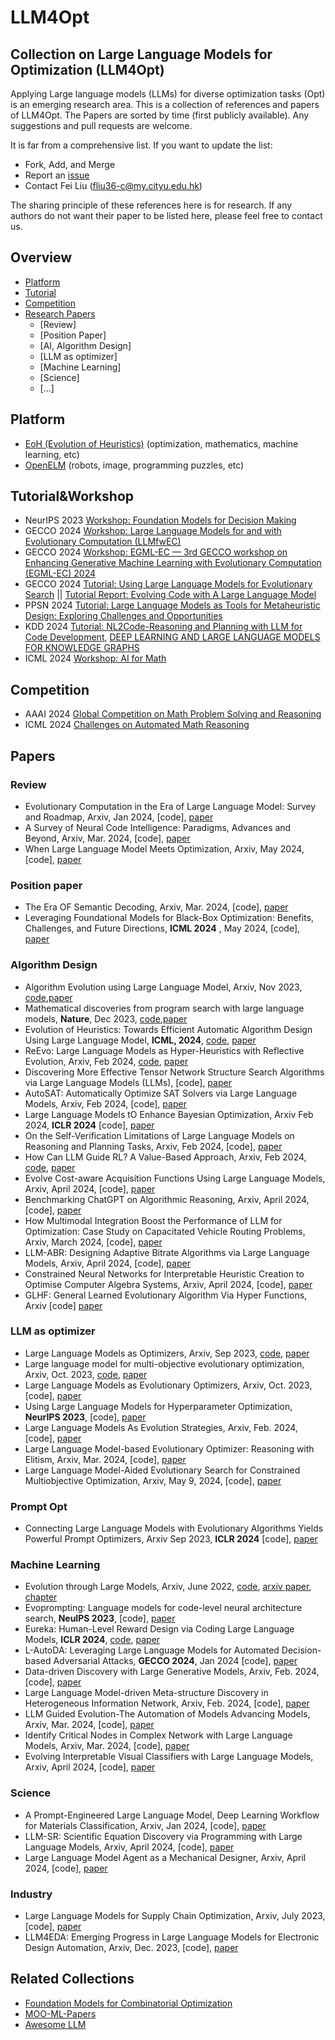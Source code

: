 # LLM4Opt
## Collection on Large Language Models for Optimization (LLM4Opt)

Applying Large language models (LLMs) for diverse optimization tasks (Opt) is an emerging research area. This is a collection of references and papers of LLM4Opt. The Papers are sorted by time (first publicly available). Any suggestions and pull requests are welcome.

It is far from a comprehensive list. If you want to update the list:

+ Fork, Add, and Merge
+ Report an [issue](https://github.com/FeiLiu36/LLM4Opt/issues)
+ Contact Fei Liu (fliu36-c@my.cityu.edu.hk)
  
The sharing principle of these references here is for research. If any authors do not want their paper to be listed here, please feel free to contact us.

## Overview
* [Platform](https://github.com/FeiLiu36/LLM4Opt#Platform)
* [Tutorial](https://github.com/FeiLiu36/LLM4Opt#Tutorial&Workshop)
* [Competition](https://github.com/FeiLiu36/LLM4Opt#Competition)
* [Research Papers](https://github.com/FeiLiu36/LLM4Opt#Papers)
  * [Review]
  * [Position Paper]
  * [AI, Algorithm Design]
  * [LLM as optimizer]
  * [Machine Learning]
  * [Science]
  * [...]
 
## Platform
+ [EoH (Evolution of Heuristics)](https://github.com/FeiLiu36/EoH) (optimization, mathematics, machine learning, etc)
+ [OpenELM](https://github.com/CarperAI/OpenELM) (robots, image, programming puzzles, etc)

## Tutorial&Workshop
+ NeurIPS 2023 [Workshop: Foundation Models for Decision Making](https://nips.cc/virtual/2023/workshop/66525)
+ GECCO 2024 [Workshop: Large Language Models for and with Evolutionary Computation (LLMfwEC)](https://sites.google.com/view/llmfwec-2024)
+ GECCO 2024 [Workshop: EGML-EC — 3rd GECCO workshop on Enhancing Generative Machine Learning with Evolutionary Computation (EGML-EC) 2024](https://sites.google.com/view/egml-ec2024)
+ GECCO 2024 [Tutorial: Using Large Language Models for Evolutionary Search](https://gecco-2024.sigevo.org/Tutorials) || [Tutorial Report: Evolving Code with A Large Language Model](https://arxiv.org/pdf/2401.07102)
+ PPSN 2024 [Tutorial: Large Language Models as Tools for Metaheuristic Design: Exploring Challenges and Opportunities](https://ppsn2024.fh-ooe.at/program/)
+ KDD 2024 [Tutorial: NL2Code-Reasoning and Planning with LLM for Code Development](https://kdd2024.kdd.org/workshops/), [DEEP LEARNING AND LARGE LANGUAGE MODELS FOR KNOWLEDGE GRAPHS](https://genetasefa.github.io/dl4kg2024/)
+ ICML 2024 [Workshop: AI for Math](https://sites.google.com/view/ai4mathworkshopicml2024)

## Competition
+ AAAI 2024 [Global Competition on Math Problem Solving and Reasoning](https://ai4ed.cc/competitions/aaai2024competition)
+ ICML 2024 [Challenges on Automated Math Reasoning](https://sites.google.com/view/ai4mathworkshopicml2024/challenges)

## Papers
### Review
+ Evolutionary Computation in the Era of Large Language Model: Survey and Roadmap, Arxiv, Jan 2024, [code], [paper](https://arxiv.org/abs/2401.10034)
+ A Survey of Neural Code Intelligence: Paradigms, Advances and Beyond, Arxiv, Mar. 2024, [code], [paper](https://arxiv.org/abs/2403.14734)
+ When Large Language Model Meets Optimization, Arxiv, May 2024, [code], [paper](http://www.arxiv.org/pdf/2405.10098)

### Position paper
+ The Era OF Semantic Decoding, Arxiv, Mar. 2024, [code], [paper](https://arxiv.org/pdf/2403.14562)
+ Leveraging Foundational Models for Black-Box Optimization: Benefits, Challenges, and Future Directions, **ICML 2024** , May 2024, [code], [paper](https://arxiv.org/abs/2405.03547)

### Algorithm Design
+ Algorithm Evolution using Large Language Model, Arxiv, Nov 2023, [code](https://github.com/FeiLiu36/eoh),[paper](https://arxiv.org/abs/2311.15249) 
+ Mathematical discoveries from program search with large language models, **Nature**, Dec 2023, [code](https://github.com/google-deepmind/funsearch),[paper](https://www.nature.com/articles/s41586-023-06924-6)
+ Evolution of Heuristics: Towards Efficient Automatic Algorithm Design Using Large Language Model, **ICML, 2024**, [code](https://github.com/FeiLiu36/EoH), [paper](https://arxiv.org/abs/2401.02051)
+ ReEvo: Large Language Models as Hyper-Heuristics with Reflective Evolution, Arxiv, Feb 2024, [code](https://github.com/ai4co/LLM-as-HH), [paper](https://arxiv.org/abs/2402.01145)
+ Discovering More Effective Tensor Network Structure Search Algorithms via Large Language Models (LLMs), [code], [paper](https://arxiv.org/abs/2402.02456)
+ AutoSAT: Automatically Optimize SAT Solvers via Large Language Models, Arxiv, Feb 2024, [code], [paper](https://arxiv.org/abs/2402.10705)
+ Large Language Models tO Enhance Bayesian Optimization, Arxiv Feb 2024, **ICLR 2024** [code], [paper](https://openreview.net/pdf?id=OOxotBmGol)
+ On the Self-Verification Limitations of Large Language Models on Reasoning and Planning Tasks, Arxiv, Feb 2024, [code], [paper](https://arxiv.org/abs/2402.08115)
+ How Can LLM Guide RL? A Value-Based Approach, Arxiv, Feb 2024, [code](https://github.com/agentification/Language-Integrated-VI), [paper](https://arxiv.org/abs/2402.16181)
+ Evolve Cost-aware Acquisition Functions Using Large Language Models, Arxiv, April 2024, [code], [paper](https://arxiv.org/abs/2404.16906)
+ Benchmarking ChatGPT on Algorithmic Reasoning, Arxiv, April 2024, [code], [paper](https://arxiv.org/abs/2404.03441)
+ How Multimodal Integration Boost the Performance of LLM for Optimization: Case Study on Capacitated Vehicle Routing Problems, Arxiv, March 2024, [code], [paper](https://arxiv.org/abs/2403.01757)
+ LLM-ABR: Designing Adaptive Bitrate Algorithms via Large Language Models, Arxiv, April 2024, [code], [paper](https://arxiv.org/abs/2404.01617)
+ Constrained Neural Networks for Interpretable Heuristic Creation to Optimise Computer Algebra Systems, Arxiv, April 2024, [code], [paper](https://arxiv.org/abs/2404.17508)
+ GLHF: General Learned Evolutionary Algorithm Via Hyper Functions, Arxiv [code] [paper](https://arxiv.org/pdf/2405.03728)


### LLM as optimizer
+ Large Language Models as Optimizers, Arxiv, Sep 2023, [code](https://github.com/google-deepmind/opro), [paper](https://arxiv.org/abs/2309.03409)
+ Large language model for multi-objective evolutionary optimization, Arxiv, Oct. 2023, [code](https://github.com/FeiLiu36/LLM4MOEA), [paper](https://arxiv.org/abs/2310.12541)
+ Large Language Models as Evolutionary Optimizers, Arxiv, Oct. 2023, [code], [paper](https://arxiv.org/abs/2310.19046)
+ Using Large Language Models for Hyperparameter Optimization, **NeurIPS 2023**, [code], [paper](https://arxiv.org/abs/2312.04528)
+ Large Language Models As Evolution Strategies, Arxiv, Feb. 2024, [code], [paper](https://arxiv.org/abs/2402.18381)
+ Large Language Model-based Evolutionary Optimizer: Reasoning with Elitism, Arxiv, Mar. 2024, [code], [paper](https://arxiv.org/abs/2403.02054)
+ Large Language Model-Aided Evolutionary Search for Constrained Multiobjective Optimization, Arxiv, May 9, 2024, [code], [paper](https://arxiv.org/pdf/2401.03038)

### Prompt Opt
+ Connecting Large Language Models with Evolutionary Algorithms Yields Powerful Prompt Optimizers, Arxiv Sep 2023, **ICLR 2024** [code], [paper](https://arxiv.org/abs/2309.03409)

### Machine Learning
+ Evolution through Large Models, Arxiv, June 2022, [code](https://github.com/CarperAI/OpenELM), [arxiv paper](https://arxiv.org/abs/2206.08896), [chapter](https://link.springer.com/chapter/10.1007/978-981-99-3814-8_11)
+ Evoprompting: Language models for code-level neural architecture search, **NeuIPS 2023**, [code], [paper](https://proceedings.neurips.cc/paper_files/paper/2023/file/184c1e18d00d7752805324da48ad25be-Paper-Conference.pdf)
+ Eureka: Human-Level Reward Design via Coding Large Language Models, **ICLR 2024**, [code](https://github.com/eureka-research/Eureka), [paper](https://arxiv.org/abs/2310.12931)
+ L-AutoDA: Leveraging Large Language Models for Automated Decision-based Adversarial Attacks, **GECCO 2024**, Jan 2024 [code], [paper](https://arxiv.org/abs/2401.15335)
+ Data-driven Discovery with Large Generative Models, Arxiv, Feb. 2024, [code], [paper](https://arxiv.org/abs/2402.13610)
+ Large Language Model-driven Meta-structure Discovery in Heterogeneous Information Network, Arxiv, Feb. 2024, [code], [paper](https://arxiv.org/abs/2402.11518)
+ LLM Guided Evolution-The Automation of Models Advancing Models, Arxiv, Mar. 2024, [code], [paper](https://arxiv.org/pdf/2403.11446)
+ Identify Critical Nodes in Complex Network with Large Language Models, Arxiv, Mar. 2024, [code], [paper](https://arxiv.org/abs/2403.03962)
+ Evolving Interpretable Visual Classifiers with Large Language Models, Arxiv, April 2024, [code], [paper](https://arxiv.org/abs/2404.09941)


### Science
+ A Prompt-Engineered Large Language Model, Deep Learning Workflow for Materials Classification, Arxiv, Jan 2024, [code], [paper](https://arxiv.org/abs/2401.17788)
+ LLM-SR: Scientific Equation Discovery via Programming with Large Language Models, Arxiv, April 2024, [code], [paper](https://arxiv.org/pdf/2404.18400)
+ Large Language Model Agent as a Mechanical Designer, Arxiv, April 2024, [code], [paper](https://arxiv.org/abs/2404.17525)

### Industry
+ Large Language Models for Supply Chain Optimization, Arxiv, July 2023, [code], [paper](https://arxiv.org/abs/2307.03875)
+ LLM4EDA: Emerging Progress in Large Language Models for Electronic Design Automation, Arxiv, Dec. 2023, [code], [paper](https://arxiv.org/abs/2401.12224)


## Related Collections
+ [Foundation Models for Combinatorial Optimization](https://github.com/ai4co/awesome-fm4co)
+ [MOO-ML-Papers](https://github.com/xzhang2523/awesome-moo-ml-papers)
+ [Awesome LLM](https://github.com/Hannibal046/Awesome-LLM)

